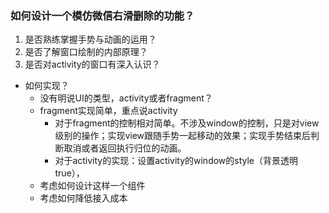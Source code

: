### 如何设计一个模仿微信右滑删除的功能？

1. 是否熟练掌握手势与动画的运用？
2. 是否了解窗口绘制的内部原理？
3. 是否对activity的窗口有深入认识？

- 如何实现？
    - 没有明说UI的类型，activity或者fragment？
    - fragment实现简单，重点说activity
        - 对于fragment的控制相对简单。不涉及window的控制，只是对view级别的操作；实现view跟随手势一起移动的效果；实现手势结束后判断取消或者返回执行归位的动画。
        - 对于activity的实现：设置activity的window的style（背景透明true），
    - 考虑如何设计这样一个组件
    - 考虑如何降低接入成本